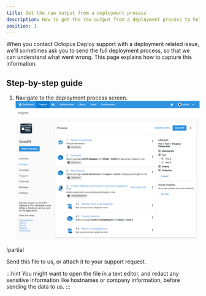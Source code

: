 ```yaml
---
title: Get the raw output from a deployment process
description: How to get the raw output from a deployment process to help the Octopus team resolve deployment related issues.
position: 1
---
```


When you contact Octopus Deploy support with a deployment related issue, we'll sometimes ask you to send the full deployment process, so that we can understand what went wrong. This page explains how to capture this information.

## Step-by-step guide

1. Navigate to the deployment process screen.  
  ![](deployment-process.png "width=500")

!partial <steps>

Send this file to us, or attach it to your support request.

:::hint
You might want to open the file in a text editor, and redact any sensitive information like hostnames or company information, before sending the data to us.
:::
